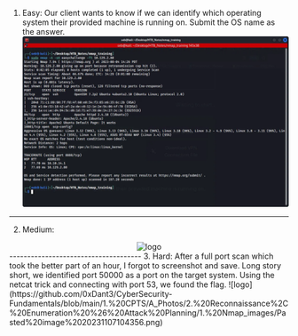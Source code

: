 1. Easy: Our client wants to know if we can identify which operating system their provided machine is running on. Submit the OS name as the answer.
![logo](https://github.com/0xDant3/CyberSecurity-Fundamentals/blob/main/1.%20CPTS/A_Photos/2.%20Reconnaissance%2C%20Enumeration%20%26%20Attack%20Planning/1.%20Nmap_images/Pasted%20image%2020231107104236.png)
-------------------------------------
2. Medium:
<div align="center">
   <img src="https://github.com/0xDant3/CyberSecurity- Fundamentals/blob/main/1.%20CPTS/A_Photos/2.%20Reconnaissance%2C%20Enumeration%20%26%20Attack%20Planning/1.%20Nmap_images/Pasted%20image%2020231107104258.png" alt="logo">
</div>
-------------------------------------
3. Hard: After a full port scan which took the better part of an hour, I forgot to screenshot and save. Long story short, we identified port 50000 as a port on the target system. Using the netcat trick and connecting with port 53, we found the flag.  
![logo](https://github.com/0xDant3/CyberSecurity-Fundamentals/blob/main/1.%20CPTS/A_Photos/2.%20Reconnaissance%2C%20Enumeration%20%26%20Attack%20Planning/1.%20Nmap_images/Pasted%20image%2020231107104356.png)
    

